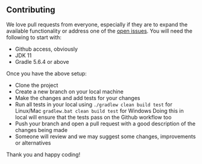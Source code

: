 ## Contributing

We love pull requests from everyone, especially if they are to expand the available functionality or address one of the [open issues](https://github.com/cisco-open/test-telemetry-generator/issues). You will need the following to start with:
* Github access, obviously
* JDK 11
* Gradle 5.6.4 or above

Once you have the above setup:
* Clone the project
* Create a new branch on your local machine
* Make the changes and add tests for your changes
* Run all tests in your local using
`./gradlew clean build test` for Linux/Mac
`gradlew.bat clean build test` for Windows
Doing this in local will ensure that the tests pass on the Github workflow too
* Push your branch and open a pull request with a good description of the changes being made
* Someone will review and we may suggest some changes, improvements or alternatives

Thank you and happy coding!